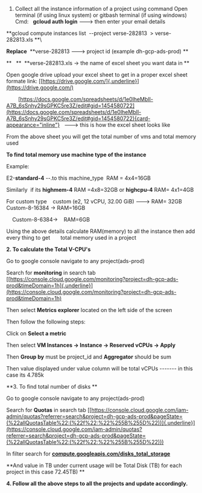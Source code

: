 1.  Collect all the instance information of a project using command Open
    terminal (if using linux system) or gitbash terminal (if using
    windows)\
    Cmd:   **gcloud auth login** ---\> then enter your email details

**gcloud compute instances list  \--project verse-282813  \>
verse-282813.xls **\

**Replace**  **verse-282813 ---\> project id (example
dh-gcp-ads-prod) **

**   **  **verse-282813.xls → the name of excel sheet you want data
in **

Open google drive upload your excel sheet to get in a proper excel sheet
formate link:
[[https://drive.google.com/]{.underline}](https://drive.google.com/)

       
[https://docs.google.com/spreadsheets/d/1e0lheMbIl-A7B_6sSnhy29sGPKC5re3Z/edit#gid=1454580722](https://docs.google.com/spreadsheets/d/1e0lheMbIl-A7B_6sSnhy29sGPKC5re3Z/edit#gid=1454580722){card-appearance="inline"}
  ---\> this is how the excel sheet looks like 

From the above sheet you will get the total number of vms and total
memory used 

**To find total memory use machine type of the instance**

Example:

E2-**standard-4** --.to this machine_type  RAM = 4x4=16GB

Similarly  if its **highmem-4** RAM =4x8=32GB or **highcpu-4** RAM=
4x1=4GB

For custom type    custom (e2, 12 vCPU, 32.00 GiB) ---\> RAM= 32GB    \
Custom-8-16384 → RAM=16GB

    Custom-8-6384→    RAM=6GB

Using the above details calculate RAM(memory) to all the instance then
add every thing to get       total memory used in a project

**2. To calculate the Total V-CPU\'s**

Go to google console navigate to any project(ads-prod)

Search for **monitoring** in search tab
[[https://console.cloud.google.com/monitoring?project=dh-gcp-ads-prod&timeDomain=1h]{.underline}](https://console.cloud.google.com/monitoring?project=dh-gcp-ads-prod&timeDomain=1h)

Then select **Metrics explorer** located on the left side of the screen 

Then follow the following steps: 

Click on **Select a metric** 

Then select **VM Instances → Instance → Reserved vCPUs → Apply**

Then **Group by** must be project_id and **Aggregator** should be sum

Then value displayed under value column will be total vCPUs ---\-\-\--
in this case its 4.785k

**3. To find total number of disks **

Go to google console navigate to any project(ads-prod)

Search for **Quotas** in search tab
[[https://console.cloud.google.com/iam-admin/quotas?referrer=search&project=dh-gcp-ads-prod&pageState=(%22allQuotasTable%22:(%22f%22:%22%255B%255D%22))]{.underline}](https://console.cloud.google.com/iam-admin/quotas?referrer=search&project=dh-gcp-ads-prod&pageState=(%22allQuotasTable%22:(%22f%22:%22%255B%255D%22)))

In filter search for
[**compute.googleapis.com/disks_total_storage**](http://compute.googleapis.com/disks_total_storage)

**And value in TB under current usage will be Total Disk (TB) for each
project in this case 72.45TB) **

**4. Follow all the above steps to all the projects and update
accordingly.**
